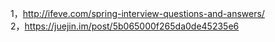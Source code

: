 1，http://ifeve.com/spring-interview-questions-and-answers/   
2，https://juejin.im/post/5b065000f265da0de45235e6     
  
